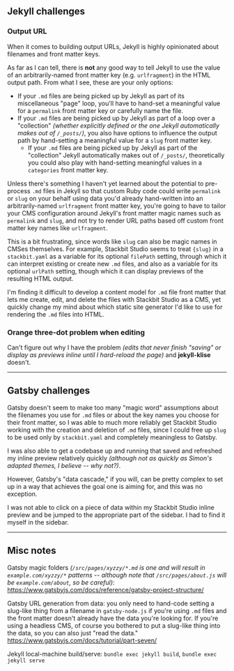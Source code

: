 ## Jekyll challenges

### Output URL

When it comes to building output URLs, Jekyll is highly opinionated about filenames and front matter keys.

As far as I can tell, there is **not** any good way to tell Jekyll to use the value of an arbitrarily-named front matter key (e.g. `urlfragment`) in the HTML output path.  From what I see, these are your only options:

* If your `.md` files are being picked up by Jekyll as part of its miscellaneous "page" loop, you'll have to hand-set a meaningful value for a `permalink` front matter key or carefully name the file.
* If your `.md` files are being picked up by Jekyll as part of a loop over a "collection" _(whether explicitly defined or the one Jekyll automatically makes out of `/_posts/`)_, you also have options to influence the output path by hand-setting a meaningful value for a `slug` front matter key.
    * If your `.md` files are being picked up by Jekyll as part of the "collection" Jekyll automatically makes out of `/_posts/`, theoretically you could also play with hand-setting meaningful values in a `categories` front matter key.

Unless there's something I haven't yet learned about the potential to pre-process `.md` files in Jekyll so that custom Ruby code could write `permalink` or `slug` on your behalf using data you'd already hand-written into an arbitrarily-named `urlfragment` front matter key, you're going to have to tailor your CMS configuration around Jekyll's front matter magic names such as `permalink` and `slug`, and not try to render URL paths based off custom front matter key names like `urlfragment`.

This is a bit frustrating, since words like `slug` can also be magic names in CMSes themselves.  For example, Stackbit Studio seems to treat `{slug}` in a `stackbit.yaml` as a variable for its optional `filePath` setting, through which it can interpret existing or create new `.md` files, and also as a variable for its optional `urlPath` setting, though which it can display previews of the resulting HTML output.

I'm finding it difficult to develop a content model for `.md` file front matter that lets me create, edit, and delete the files with Stackbit Studio as a CMS, yet quickly change my mind about which static site generator I'd like to use for rendering the `.md` files into HTML.

### Orange three-dot problem when editing

Can't figure out why I have the problem _(edits that never finish "saving" or display as previews inline until I hard-reload the page)_ and **jekyll-klise** doesn't.

---

## Gatsby challenges

Gatsby doesn't seem to make too many "magic word" assumptions about the filenames you use for `.md` files or about the key names you choose for their front matter, so I was able to much more reliably get Stackbit Studio working with the creation and deletion of `.md` files, since I could free up `slug` to be used only by `stackbit.yaml` and completely meaningless to Gatsby.

I was also able to get a codebase up and running that saved and refreshed my inline preview relatively quickly _(although not as quickly as Simon's adapted themes, I believe -- why not?)_.

However, Gatsby's "data cascade," if you will, can be pretty complex to set up in a way that achieves the goal one is aiming for, and this was no exception.

I was not able to click on a piece of data within my Stackbit Studio inline preview and be jumped to the appropriate part of the sidebar.  I had to find it myself in the sidebar.

---

## Misc notes

Gatsby magic folders _(`/src/pages/xyzzy/*.md` is one and will result in `example.com/xyzzy/*` patterns -- although note that `/src/pages/about.js` will be `example.com/about`, so be careful)_:  https://www.gatsbyjs.com/docs/reference/gatsby-project-structure/

Gatsby URL generation from data:  you only need to hand-code setting a slug-like thing from a filename in `gatsby-node.js` if you're using `.md` files and the front matter doesn't already have the data you're looking for.  If you're using a headless CMS, of course you bothered to put a slug-like thing into the data, so you can also just "read the data."  https://www.gatsbyjs.com/docs/tutorial/part-seven/

Jekyll local-machine build/serve:  `bundle exec jekyll build`, `bundle exec jekyll serve`